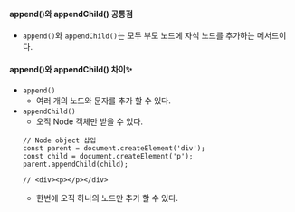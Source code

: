 #### append()와 appendChild() 공통점
+ `append()`와 `appendChild()`는 모두 부모 노드에 자식 노드를 추가하는 메서드이다.


#### append()와 appendChild() 차이✨
+ `append()`
  +  여러 개의 노드와 문자를 추가 할 수 있다.
+ `appendChild()`
  + 오직 Node 객체만 받을 수 있다.
  ```node
  // Node object 삽입
  const parent = document.createElement('div');
  const child = document.createElement('p');
  parent.appendChild(child);

  // <div><p></p></div>
  ```
  + 한번에 오직 하나의 노드만 추가 할 수 있다.

